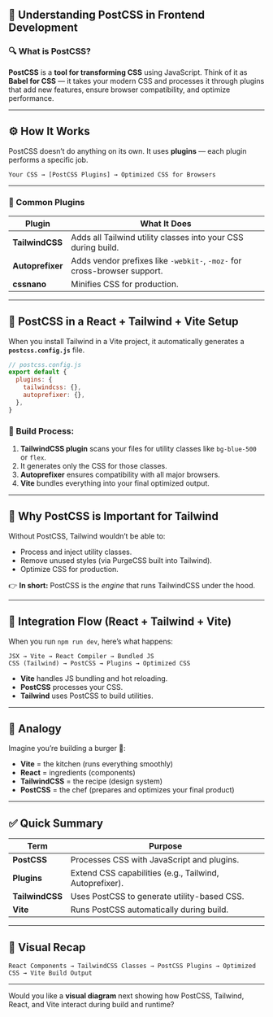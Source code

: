 ## 🧩 Understanding PostCSS in Frontend Development

### 🔍 What is PostCSS?
**PostCSS** is a **tool for transforming CSS** using JavaScript. Think of it as **Babel for CSS** — it takes your modern CSS and processes it through plugins that add new features, ensure browser compatibility, and optimize performance.

---

## ⚙️ How It Works
PostCSS doesn’t do anything on its own. It uses **plugins** — each plugin performs a specific job.

```
Your CSS → [PostCSS Plugins] → Optimized CSS for Browsers
```

---

### 🧰 Common Plugins
| Plugin | What It Does |
|--------|---------------|
| **TailwindCSS** | Adds all Tailwind utility classes into your CSS during build. |
| **Autoprefixer** | Adds vendor prefixes like `-webkit-`, `-moz-` for cross-browser support. |
| **cssnano** | Minifies CSS for production. |

---

## 🧱 PostCSS in a React + Tailwind + Vite Setup
When you install Tailwind in a Vite project, it automatically generates a **`postcss.config.js`** file.

```js
// postcss.config.js
export default {
  plugins: {
    tailwindcss: {},
    autoprefixer: {},
  },
}
```

### 🔄 Build Process:
1. **TailwindCSS plugin** scans your files for utility classes like `bg-blue-500` or `flex`.
2. It generates only the CSS for those classes.
3. **Autoprefixer** ensures compatibility with all major browsers.
4. **Vite** bundles everything into your final optimized output.

---

## 🧬 Why PostCSS is Important for Tailwind
Without PostCSS, Tailwind wouldn’t be able to:
- Process and inject utility classes.
- Remove unused styles (via PurgeCSS built into Tailwind).
- Optimize CSS for production.

👉 **In short:** PostCSS is the *engine* that runs TailwindCSS under the hood.

---

## 🧩 Integration Flow (React + Tailwind + Vite)
When you run `npm run dev`, here’s what happens:

```
JSX → Vite → React Compiler → Bundled JS
CSS (Tailwind) → PostCSS → Plugins → Optimized CSS
```

- **Vite** handles JS bundling and hot reloading.
- **PostCSS** processes your CSS.
- **Tailwind** uses PostCSS to build utilities.

---

## 🧠 Analogy
Imagine you’re building a burger 🍔:
- **Vite** = the kitchen (runs everything smoothly)
- **React** = ingredients (components)
- **TailwindCSS** = the recipe (design system)
- **PostCSS** = the chef (prepares and optimizes your final product)

---

## ✅ Quick Summary
| Term | Purpose |
|------|----------|
| **PostCSS** | Processes CSS with JavaScript and plugins. |
| **Plugins** | Extend CSS capabilities (e.g., Tailwind, Autoprefixer). |
| **TailwindCSS** | Uses PostCSS to generate utility-based CSS. |
| **Vite** | Runs PostCSS automatically during build. |

---

## 🚀 Visual Recap
```
React Components → TailwindCSS Classes → PostCSS Plugins → Optimized CSS → Vite Build Output
```

---

Would you like a **visual diagram** next showing how PostCSS, Tailwind, React, and Vite interact during build and runtime?

